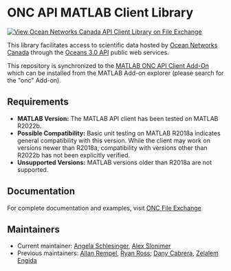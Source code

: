 # ONC API MATLAB Client Library

[![View Ocean Networks Canada API Client Library on File Exchange](https://www.mathworks.com/matlabcentral/images/matlab-file-exchange.svg)](https://www.mathworks.com/matlabcentral/fileexchange/74065-ocean-networks-canada-api-client-library)

This library facilitates access to scientific data hosted by [Ocean Networks Canada](https://oceannetworks.ca) through the
[Oceans 3.0 API](https://wiki.oceannetworks.ca/display/O2A/Oceans+3.0+API+Home) public web services.

This repository is synchronized to the [MATLAB ONC API Client Add-On](https://www.mathworks.com/matlabcentral/fileexchange/74065-ocean-networks-canada-api-client-library) which can be installed from the MATLAB Add-on explorer (please search for the "onc" Add-on).

## Requirements

* **MATLAB Version:** The MATLAB API client has been tested on MATLAB R2022b.
* **Possible Compatibility:** Basic unit testing on MATLAB R2018a indicates general compatibility with this version. While the client may work on versions newer than R2018a, compatibility with versions other than R2022b has not been explicitly verified.
* **Unsupported Versions:** MATLAB versions older than R2018a are not supported.


## Documentation

For complete documentation and examples, visit [ONC File Exchange](https://www.mathworks.com/matlabcentral/fileexchange/74065-ocean-networks-canada-api-client-library) 


## Maintainers

* Current maintainer: [Angela Schlesinger](schlesin@uvic.ca), [Alex Slonimer](slonimer@uvic.ca)
* Previous maintainers: [Allan Rempel](agrempel@uvic.ca), [Ryan Ross](ryanross@uvic.ca); [Dany Cabrera](dcabrera@oceannetworks.ca), [Zelalem Engida](ze@uvic.ca)
